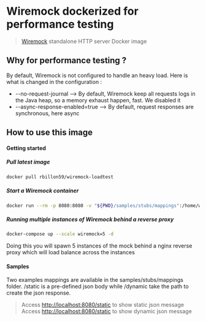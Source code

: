 # Wiremock dockerized for performance testing

> [Wiremock](http://wiremock.org) standalone HTTP server Docker image

## Why for performance testing ?

By default, Wiremock is not configured to handle an heavy load. Here is what is changed in the configuration :

- --no-request-journal --> By default, Wiremock keep all requests logs in the Java heap, so a memory exhaust happen, fast. We disabled it
- --async-response-enabled=true --> By default, request responses are synchronous, here async

## How to use this image

#### Getting started

##### Pull latest image

```sh
docker pull rbillon59/wiremock-loadtest
```

##### Start a Wiremock container

```sh
docker run --rm -p 8080:8080 -v "${PWD}/samples/stubs/mappings":/home/wiremock rbillon59/wiremock-loadtest
```

##### Running multiple instances of Wiremock behind a reverse proxy

```sh
docker-compose up --scale wiremock=5 -d
```
 
Doing this you will spawn 5 instances of the mock behind a nginx reverse proxy which will load balance across the instances


#### Samples

Two examples mappings are available in the samples/stubs/mappings folder. /static is a pre-defined json body while /dynamic take the path to create the json response.

> Access [http://localhost:8080/static](http://localhost:8080/static) to show static json message
> Access [http://localhost:8080/static](http://localhost:8080/dynamic/whatever) to show dynamic json message

